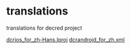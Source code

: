 # translations
translations for decred project

[dcrios_for_zh-Hans.lproj](https://github.com/planetdecred/dcrios/blob/master/Decred%20Wallet/zh-Hans.lproj/Localizable.strings)
[dcrandroid_for_zh.xml](https://github.com/planetdecred/dcrandroid/blob/master/app/src/main/res/values-zh/strings.xml)